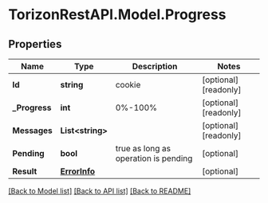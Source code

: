 
# TorizonRestAPI.Model.Progress

## Properties

Name | Type | Description | Notes
------------ | ------------- | ------------- | -------------
**Id** | **string** | cookie | [optional] [readonly] 
**_Progress** | **int** | 0%-100% | [optional] [readonly] 
**Messages** | **List&lt;string&gt;** |  | [optional] [readonly] 
**Pending** | **bool** | true as long as operation is pending | [optional] 
**Result** | [**ErrorInfo**](ErrorInfo.md) |  | [optional] 

[[Back to Model list]](../README.md#documentation-for-models)
[[Back to API list]](../README.md#documentation-for-api-endpoints)
[[Back to README]](../README.md)

